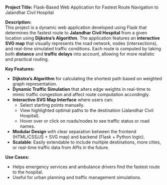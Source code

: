 
**Project Title:** Flask-Based Web Application for Fastest Route Navigation to Jalandhar Civil Hospital

**Description:**  
This project is a dynamic web application developed using Flask that determines the fastest route to **Jalandhar Civil Hospital** from a given location using **Dijkstra’s Algorithm**. The application features an **interactive SVG map** that visually represents the road network, nodes (intersections), and real-time simulated traffic conditions. Each route is computed by taking both **distance** and **traffic delays** into account, allowing for more realistic and practical routing.

**Key Features:**
- **Dijkstra’s Algorithm** for calculating the shortest path based on weighted graph representation.
- **Dynamic Traffic Simulation** that alters edge weights in real-time to mimic traffic congestion and affect route computation accordingly.
- **Interactive SVG Map Interface** where users can:
  - Select starting points manually.
  - View highlighted optimal paths to the destination (Jalandhar Civil Hospital).
  - Hover over or click on roads/nodes to see traffic status or road names.
- **Modular Design** with clear separation between the frontend (HTML/CSS/JS + SVG map) and backend (Flask + Python logic).
- **Scalable**: Easily extendable to include multiple destinations, more cities, or real-time traffic data from APIs in the future.

**Use Cases:**
- Helps emergency services and ambulance drivers find the fastest route to the hospital.
- Useful for urban planning and traffic management simulations.
